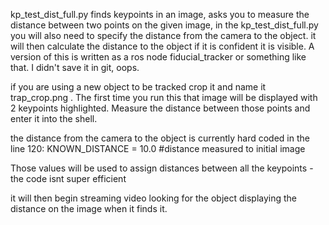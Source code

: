 kp_test_dist_full.py finds keypoints in an image, asks you to measure the distance between
two points on the given image, in the kp_test_dist_full.py you will also need to specify the
distance from the camera to the object. it will then calculate the distance to the object if
it is confident it is visible. A version of this is written as a ros node fiducial_tracker
or something like that. I didn't save it in git, oops.

if you are using a new object to be tracked crop it and name it trap_crop.png .
The first time you run this that image will be displayed with 2 keypoints highlighted.
Measure the distance between those points and enter it into the shell.

the distance from the camera to the object is currently hard coded in the line 120:
KNOWN_DISTANCE = 10.0 #distance measured to initial image

Those values will be used to assign distances between all the keypoints - the code isnt super efficient

it will then begin streaming video looking for the object displaying the distance on the image when it finds it.
